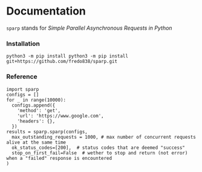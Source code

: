 # Documentation
`sparp` stands for *Simple Parallel Asynchronous Requests in Python*

### Installation
```
python3 -m pip install python3 -m pip install git+https://github.com/fredo838/sparp.git
```

### Reference
```
import sparp
configs = []
for _ in range(10000):
  configs.append({
    'method': 'get',
    'url': 'https://www.google.com',
    'headers': {},
  })
results = sparp.sparp(configs,
  max_outstanding_requests = 1000, # max number of concurrent requests alive at the same time
  ok_status_codes=[200],  # status codes that are deemed "success"
  stop_on_first_fail=False  # wether to stop and return (not error) when a "failed" response is encountered
)

```
